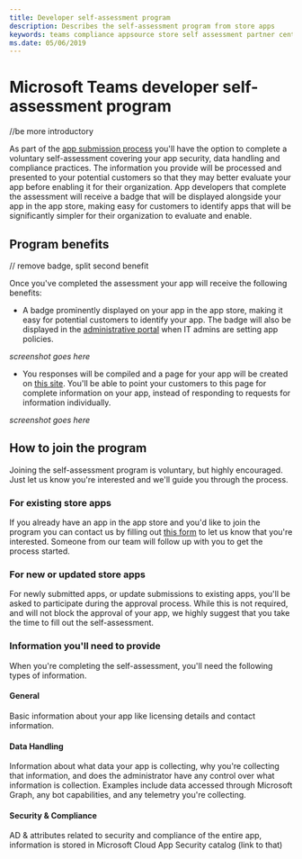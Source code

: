 ```yaml
---
title: Developer self-assessment program
description: Describes the self-assessment program from store apps
keywords: teams compliance appsource store self assessment partner center
ms.date: 05/06/2019
---
```


# Microsoft Teams developer self-assessment program

//be more introductory

As part of the [app submission process](~/platform/publishing/apps-publish.md) you'll have the option to complete a voluntary self-assessment covering your app security, data handling and compliance practices. The information you provide will be processed and presented to your potential customers so that they may better evaluate your app before enabling it for their organization. App developers that complete the assessment will receive a badge that will be displayed alongside your app in the app store, making easy for customers to identify apps that will be significantly simpler for their organization to evaluate and enable.

## Program benefits

// remove badge, split second benefit

Once you've completed the assessment your app will receive the following benefits:

* A badge prominently displayed on your app in the app store, making it easy for potential customers to identify your app. The badge will also be displayed in the [administrative portal](/microsoftteams/admin-settings) when IT admins are setting app policies.

_screenshot goes here_

* You responses will be compiled and a page for your app will be created on [this site](/otherplace). You'll be able to point your customers to this page for complete information on your app, instead of responding to requests for information individually.

_screenshot goes here_

## How to join the program

Joining the self-assessment program is voluntary, but highly encouraged. Just let us know you're interested and we'll guide you through the process.

### For existing store apps

If you already have an app in the app store and you'd like to join the program you can contact us by filling out [this form](https://forms.office.com/Pages/ResponsePage.aspx?id=v4j5cvGGr0GRqy180BHbR3oKPRKv815GlRdzCCYPJGZUOUgzSUtFNU8yOFpYR0oyWElHVkxHODhQUyQlQCN0PWcu) to let us know that you're interested. Someone from our team will follow up with you to get the process started.

### For new or updated store apps

For newly submitted apps, or update submissions to existing apps, you'll be asked to participate during the approval process. While this is not required, and will not block the approval of your app, we highly suggest that you take the time to fill out the self-assessment.

### Information you'll need to provide

When you're completing the self-assessment, you'll need the following types of information.

#### General

Basic information about your app like licensing details and contact information.

#### Data Handling

Information about what data your app is collecting, why you're collecting that information, and does the administrator have any control over what information is collection. Examples include data accessed through Microsoft Graph, any bot capabilities, and any telemetry you're collecting.

#### Security & Compliance

AD & attributes related to security and compliance of the entire app, information is stored in Microsoft Cloud App Security catalog (link to that)